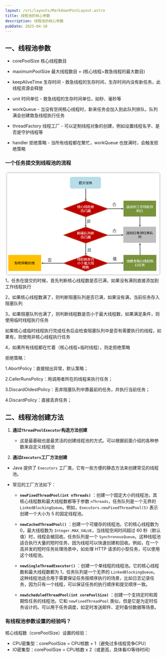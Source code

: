 ```yaml
---
layout: /src/layouts/MarkdownPostLayout.astro
title: 线程池的核心参数
description: 线程池的核心参数
pubDate: 2025-04-18
---
```

## **一、线程池参数**

- corePoolSize 核心线程数目
    
- maximumPoolSize 最大线程数目 = (核心线程+救急线程的最大数目)
    
- keepAliveTime 生存时间 - 救急线程的生存时间，生存时间内没有新任务，此线程资源会释放
    
- unit 时间单位 - 救急线程的生存时间单位，如秒、毫秒等
    
- workQueue - 当没有空闲核心线程时，新来任务会加入到此队列排队，队列满会创建救急线程执行任务
    
- threadFactory 线程工厂 - 可以定制线程对象的创建，例如设置线程名字、是否是守护线程等
    
- handler 拒绝策略 - 当所有线程都在繁忙，workQueue 也放满时，会触发拒绝策略

### 一个任务提交到线程池的流程

![image.png](https://raw.githubusercontent.com/moiseak/blogimg/main/img/20250418200203.png)
1，任务在提交的时候，首先判断核心线程数是否已满，如果没有满则直接添加到工作线程执行

2，如果核心线程数满了，则判断阻塞队列是否已满，如果没有满，当前任务存入阻塞队列

3，如果阻塞队列也满了，则判断线程数是否小于最大线程数，如果满足条件，则使用临时线程执行任务

如果核心或临时线程执行完成任务后会检查阻塞队列中是否有需要执行的线程，如果有，则使用非核心线程执行任务

4，如果所有线程都在忙着（核心线程+临时线程），则走拒绝策略

拒绝策略：

1.AbortPolicy：直接抛出异常，默认策略；

2.CallerRunsPolicy：用调用者所在的线程来执行任务；

3.DiscardOldestPolicy：丢弃阻塞队列中靠最前的任务，并执行当前任务；

4.DiscardPolicy：直接丢弃任务；

## **二、线程池创建方法**

1. **通过`ThreadPoolExecutor`构造方法创建**
    
    - 这是最基础也是最灵活的创建线程池的方式。可以根据前面介绍的各种参数来自定义线程池


2. **通过`Executors`工厂方法创建**

- Java 提供了 `Executors` 工厂类，它有一些方便的静态方法来创建常见的线程池。
    
- 常见的工厂方法如下：
    
    - **`newFixedThreadPool(int nThreads)`** ：创建一个固定大小的线程池，其核心线程数和最大线程数都等于参数 `nThreads`，任务队列是一个无界的 `LinkedBlockingQueue`。例如，`Executors.newFixedThreadPool(5)` 表示创建一个大小为 5 的固定线程池。
        
    - **`newCachedThreadPool()`** ：创建一个可缓存的线程池。它的核心线程数为 0，最大线程数为 `Integer.MAX_VALUE`，当线程空闲时间超过 60 秒（默认值）时，线程会被回收。任务队列是一个 `SynchronousQueue`。这种线程池适合执行大量的短时任务，因为线程可以快速创建和回收。例如，在一个高并发的短时任务处理场景中，如处理 HTTP 请求的小型任务，可以使用这个线程池。
        
    - **`newSingleThreadExecutor()`** ：创建一个单线程的线程池。它的核心线程数和最大线程数都为 1，任务队列是一个无界的 `LinkedBlockingQueue`。这种线程池适合用于需要保证任务按顺序执行的场景，比如日志记录任务，因为只有一个线程，可以保证任务的执行顺序和提交顺序一致。
        
    - **`newScheduledThreadPool(int corePoolSize)`** ：创建一个支持定时和周期性任务的线程池。它和 `newFixedThreadPool` 类似，但是它是为定时任务设计的。可以用于任务调度，如定时发送邮件、定时备份数据等场景。

### 有线程池参数设置的经验吗？

核心线程数（corePoolSize）设置的经验：

- CPU密集型：corePoolSize = CPU核数 + 1（避免过多线程竞争CPU）
- IO密集型：corePoolSize = CPU核数 x 2（或更高，具体看IO等待时间）